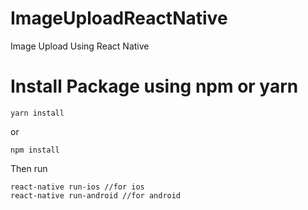 # ImageUploadReactNative

Image Upload Using React Native

# Install Package using npm or yarn

`yarn install`

or 

`npm install`

Then run 

```
react-native run-ios //for ios
react-native run-android //for android
```
